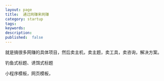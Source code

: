 ```yaml
---
layout: page
title:  通过网赚来网赚
category: startup
tags:
keywords:
description:
published:  false
---
```


就是搞很多网赚的具体项目，然后卖主机，卖主题，卖工具，卖咨询，解决方案。

钓鱼式标题、诱饵式标题

小程序模板，网页模板，






